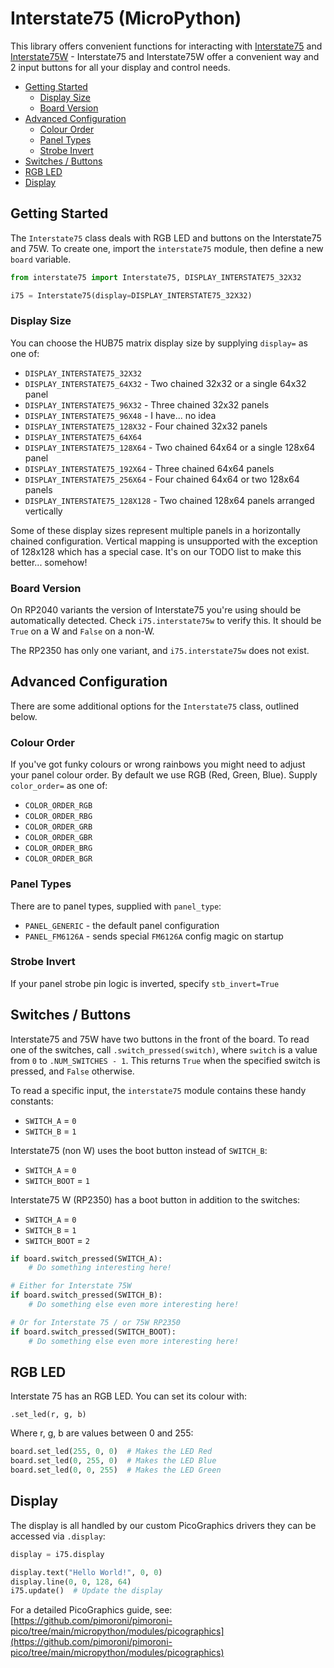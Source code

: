 # Interstate75 (MicroPython) <!-- omit in toc -->

This library offers convenient functions for interacting with [Interstate75](https://shop.pimoroni.com/products/interstate-75) and [Interstate75W](https://shop.pimoroni.com/products/interstate-75-w) - Interstate75 and Interstate75W offer a convenient way and 2 input buttons for all your display and control needs.

- [Getting Started](#getting-started)
  - [Display Size](#display-size)
  - [Board Version](#board-version)
- [Advanced Configuration](#advanced-configuration)
  - [Colour Order](#colour-order)
  - [Panel Types](#panel-types)
  - [Strobe Invert](#strobe-invert)
- [Switches / Buttons](#switches--buttons)
- [RGB LED](#rgb-led)
- [Display](#display)

## Getting Started

The `Interstate75` class deals with RGB LED and buttons on the Interstate75 and 75W. To create one, import the `interstate75` module, then define a new `board` variable.


```python
from interstate75 import Interstate75, DISPLAY_INTERSTATE75_32X32

i75 = Interstate75(display=DISPLAY_INTERSTATE75_32X32)
```

### Display Size

You can choose the HUB75 matrix display size by supplying `display=` as one of:

* `DISPLAY_INTERSTATE75_32X32`
* `DISPLAY_INTERSTATE75_64X32` - Two chained 32x32 or a single 64x32 panel
* `DISPLAY_INTERSTATE75_96X32` - Three chained 32x32 panels
* `DISPLAY_INTERSTATE75_96X48` - I have... no idea
* `DISPLAY_INTERSTATE75_128X32` - Four chained 32x32 panels
* `DISPLAY_INTERSTATE75_64X64`
* `DISPLAY_INTERSTATE75_128X64` - Two chained 64x64 or a single 128x64 panel
* `DISPLAY_INTERSTATE75_192X64` - Three chained 64x64 panels
* `DISPLAY_INTERSTATE75_256X64` - Four chained 64x64 or two 128x64 panels
* `DISPLAY_INTERSTATE75_128X128` - Two chained 128x64 panels arranged vertically

Some of these display sizes represent multiple panels in a horizontally chained configuration. Vertical mapping is unsupported with the exception of 128x128 which
has a special case. It's on our TODO list to make this better... somehow!

### Board Version

On RP2040 variants the version of Interstate75 you're using should be automatically detected. Check `i75.interstate75w` to verify this. It should be `True` on a W and `False` on a non-W.

The RP2350 has only one variant, and `i75.interstate75w` does not exist.

## Advanced Configuration

There are some additional options for the `Interstate75` class, outlined below.

### Colour Order

If you've got funky colours or wrong rainbows you might need to adjust your panel colour order. By default we use RGB (Red, Green, Blue). Supply `color_order=` as one of:

* `COLOR_ORDER_RGB`
* `COLOR_ORDER_RBG`
* `COLOR_ORDER_GRB`
* `COLOR_ORDER_GBR`
* `COLOR_ORDER_BRG`
* `COLOR_ORDER_BGR`

### Panel Types

There are to panel types, supplied with `panel_type`:

* `PANEL_GENERIC` - the default panel configuration
* `PANEL_FM6126A` - sends special `FM6126A` config magic on startup

### Strobe Invert

If your panel strobe pin logic is inverted, specify `stb_invert=True`

## Switches / Buttons

Interstate75 and 75W have two buttons in the front of the board. To read one of the switches, call `.switch_pressed(switch)`, where `switch` is a value from `0` to `.NUM_SWITCHES - 1`. This returns `True` when the specified switch is pressed, and `False` otherwise.

To read a specific input, the `interstate75` module contains these handy constants:

* `SWITCH_A` = `0`
* `SWITCH_B` = `1`

Interstate75 (non W) uses the boot button instead of `SWITCH_B`:

* `SWITCH_A` = `0`
* `SWITCH_BOOT` = `1`

Interstate75 W (RP2350) has a boot button in addition to the switches:

* `SWITCH_A` = `0`
* `SWITCH_B` = `1`
* `SWITCH_BOOT` = `2`

```python
if board.switch_pressed(SWITCH_A):
    # Do something interesting here!

# Either for Interstate 75W
if board.switch_pressed(SWITCH_B):
    # Do something else even more interesting here!

# Or for Interstate 75 / or 75W RP2350
if board.switch_pressed(SWITCH_BOOT):
    # Do something else even more interesting here!
```

## RGB LED

Interstate 75 has an RGB LED. You can set its colour with:

`.set_led(r, g, b)`

Where r, g, b are values between 0 and 255:

```python
board.set_led(255, 0, 0)  # Makes the LED Red
board.set_led(0, 255, 0)  # Makes the LED Blue
board.set_led(0, 0, 255)  # Makes the LED Green
```

## Display

The display is all handled by our custom PicoGraphics drivers they can be accessed via `.display`:

```python
display = i75.display

display.text("Hello World!", 0, 0)
display.line(0, 0, 128, 64) 
i75.update()  # Update the display
```

For a detailed PicoGraphics guide, see: [https://github.com/pimoroni/pimoroni-pico/tree/main/micropython/modules/picographics](https://github.com/pimoroni/pimoroni-pico/tree/main/micropython/modules/picographics)